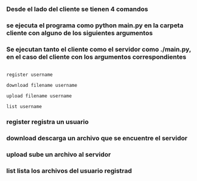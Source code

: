 ### Desde el lado del cliente se tienen 4 comandos

### se ejecuta el programa como python main.py en la carpeta cliente con alguno de los siguientes argumentos


### Se ejecutan tanto el cliente como el servidor como ./main.py, en el caso del cliente con los argumentos correspondientes

```

register username    

download filename username

upload filename username

list username 

```

 
###  register registra un usuario
### download descarga un archivo que se encuentre el servidor
### upload sube un archivo al servidor
### list lista los archivos del usuario registrad
